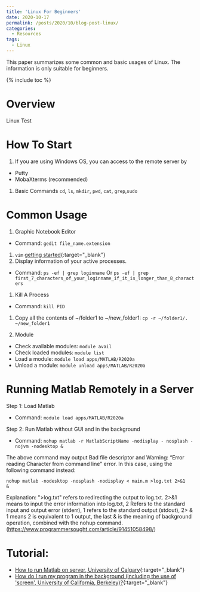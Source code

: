 ```yaml
---
title: 'Linux For Beginners'
date: 2020-10-17
permalink: /posts/2020/10/blog-post-linux/
categories:
  - Resources
tags: 
  - Linux
---
```


This paper summarizes some common and basic usages of Linux. The information is only suitable for beginners.

{% include toc %}

# Overview
Linux Test

# How To Start
1. If you are using Windows OS, you can access to the remote server by 
* Putty 
* MobaXterms (recommended)

1. Basic Commands
`cd`, `ls`, `mkdir`, `pwd`, `cat`, `grep`,`sudo`


# Common Usage
1.  Graphic Notebook Editor
* Command: `gedit file_name.extension`
1. `vim` [getting started](https://opensource.com/article/19/3/getting-started-vim){:target="_blank"}
1. Display information of your active processes.
* Command: `ps -ef | grep loginname` Or `ps -ef | grep first_7_characters_of_your_loginname_if_it_is_longer_than_8_characters`

1. Kill A Process
* Command: `kill PID`

1. Copy all the contents of ~/folder1 to ~/new_folder1: `cp -r ~/folder1/. ~/new_folder1`

1. Module
* Check available modules: `module avail`
* Check loaded modules: `module list`
* Load a module: `module load apps/MATLAB/R2020a`
* Unload a module: `module unload apps/MATLAB/R2020a`

# Running Matlab Remotely in a Server
Step 1: Load Matlab
* Command: `module load apps/MATLAB/R2020a`

Step 2: Run Matlab without GUI and in the background
* Command: `nohup matlab -r MatlabScriptName -nodisplay - nosplash -nojvm -nodesktop &`

The above command may output Bad file descriptor and Warning: “Error reading Character from command line" error. In this case, using the following command instead:

`nohup matlab -nodesktop -nosplash -nodisplay < main.m >log.txt 2>&1   &`

Explanation: ">log.txt" refers to redirecting the output to log.txt. 2>&1 means to input the error information into log.txt, 2 Refers to the standard input and output error (stderr), 1 refers to the standard output (stdout), 2> & 1 means 2 is equivalent to 1 output, the last & is the meaning of background operation, combined with the nohup command. (https://www.programmersought.com/article/91451058498/)


# Tutorial:
* [How to run Matlab on server, University of Calgary](https://people.ucalgary.ca/~yauf/How_to_run_Matlab_on_server.htm){:target="_blank"}
* [How do I run my program in the background (including the use of 'screen',  University of California, Berkeley)?](https://statistics.berkeley.edu/computing/background-program){:target="_blank"}

